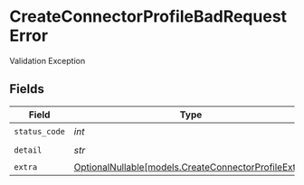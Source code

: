 # CreateConnectorProfileBadRequestError

Validation Exception


## Fields

| Field                                                                                            | Type                                                                                             | Required                                                                                         | Description                                                                                      |
| ------------------------------------------------------------------------------------------------ | ------------------------------------------------------------------------------------------------ | ------------------------------------------------------------------------------------------------ | ------------------------------------------------------------------------------------------------ |
| `status_code`                                                                                    | *int*                                                                                            | :heavy_check_mark:                                                                               | N/A                                                                                              |
| `detail`                                                                                         | *str*                                                                                            | :heavy_check_mark:                                                                               | N/A                                                                                              |
| `extra`                                                                                          | [OptionalNullable[models.CreateConnectorProfileExtra]](../models/createconnectorprofileextra.md) | :heavy_minus_sign:                                                                               | N/A                                                                                              |